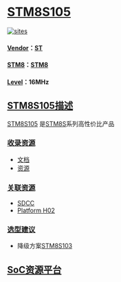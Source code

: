 ﻿# [STM8S105](https://github.com/sochub/STM8S105)

[![sites](http://182.61.61.133/link/resources/SoC.png)](https://stop.stops.top) 

#### [Vendor](https://github.com/sochub/Vendor)：[ST](https://github.com/sochub/ST)
#### [STM8](https://github.com/sochub/STM8)：[STM8](https://github.com/sochub)
#### [Level](https://github.com/sochub/Level)：16MHz 

## [STM8S105描述](https://github.com/sochub/STM8S105/wiki) 

[STM8S105](https://github.com/sochub/STM8S105) 是[STM8S](https://github.com/sochub/STM8S)系列高性价比产品

### [收录资源](https://github.com/sochub/STM8S105)

* [文档](docs/)
* [资源](src/)

### [关联资源](https://github.com/sochub)

* [SDCC](https://github.com/sochub/sdcc)
* [Platform H02](https://github.com/OS-Q/H02)

### [选型建议](https://github.com/sochub)

- 降级方案[STM8S103](https://github.com/sochub/STM8S103) 

##  [SoC资源平台](http://www.qitas.cn)  
